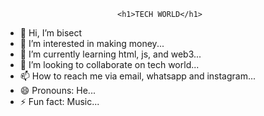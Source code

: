                              <h1>TECH WORLD</h1>
- 👋 Hi, I’m bisect
- 👀 I’m interested in making money...
- 🌱 I’m currently learning html, js, and web3...
- 💞️ I’m looking to collaborate on tech world...
- 📫 How to reach me via email, whatsapp and instagram...
- 😄 Pronouns: He...
- ⚡ Fun fact: Music...

<!---
bisect24/bisect24 is a ✨ special ✨ repository because its `README.md` (this file) appears on your GitHub profile.
You can click the Preview link to take a look at your changes.
--->
